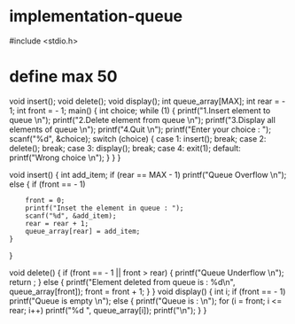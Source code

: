 # implementation-queue
#include <stdio.h>
# define max 50
void insert();
void delete();
void display();
int queue_array[MAX];
int rear = - 1;
int front = - 1;
main()
{
    int choice;
    while (1)
    {
        printf("1.Insert element to queue \n");
        printf("2.Delete element from queue \n");
        printf("3.Display all elements of queue \n");
        printf("4.Quit \n");
        printf("Enter your choice : ");
        scanf("%d", &choice);
        switch (choice)
        {
            case 1:
            insert();
            break;
            case 2:
            delete();
            break;
            case 3:
            display();
            break;
            case 4:
            exit(1);
            default:
            printf("Wrong choice \n");
        } 
    } 
} 
 
void insert()
{
    int add_item;
    if (rear == MAX - 1)
    printf("Queue Overflow \n");
    else
    {
        if (front == - 1)
        
        front = 0;
        printf("Inset the element in queue : ");
        scanf("%d", &add_item);
        rear = rear + 1;
        queue_array[rear] = add_item;
    }
} 
 
void delete()
{
    if (front == - 1 || front > rear)
    {
        printf("Queue Underflow \n");
        return ;
    }
    else
    {
        printf("Element deleted from queue is : %d\n", queue_array[front]);
        front = front + 1;
    }
} 
void display()
{
    int i;
    if (front == - 1)
        printf("Queue is empty \n");
    else
    {
        printf("Queue is : \n");
        for (i = front; i <= rear; i++)
            printf("%d ", queue_array[i]);
        printf("\n");
    }
}    
